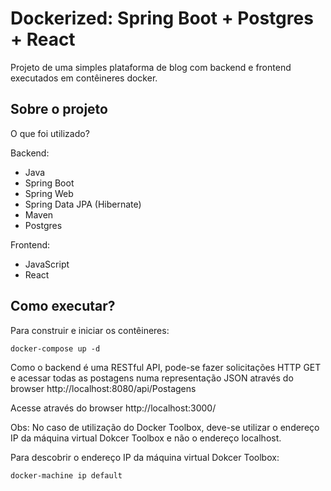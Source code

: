 Dockerized: Spring Boot + Postgres + React
============================

Projeto de uma simples plataforma de blog com backend e frontend executados em contêineres docker.

Sobre o projeto
-------------------
O que foi utilizado?

Backend:
 - Java
 - Spring Boot
 - Spring Web
 - Spring Data JPA (Hibernate)
 - Maven
 - Postgres

Frontend:
 - JavaScript
 - React

Como executar?
-------------------
Para construir e iniciar os contêineres:

   ``docker-compose up -d``

Como o backend é uma RESTful API, pode-se fazer solicitações HTTP GET e acessar todas as postagens numa representação JSON através do browser http://localhost:8080/api/Postagens

Acesse através do browser http://localhost:3000/

Obs: No caso de utilização do Docker Toolbox, deve-se utilizar o endereço IP da máquina virtual Dokcer Toolbox e não o endereço localhost.

Para descobrir o endereço IP da máquina virtual Dokcer Toolbox:

``docker-machine ip default``